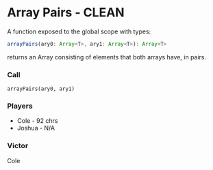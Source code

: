 # Array Pairs - CLEAN
A function exposed to the global scope with types:
```ts
arrayPairs(ary0: Array<T>, ary1: Array<T>): Array<T>
```
returns an Array consisting of elements that both arrays have, in pairs.

### Call
`arrayPairs(ary0, ary1)`

### Players
* Cole - 92 chrs
* Joshua - N/A

### Victor
Cole
